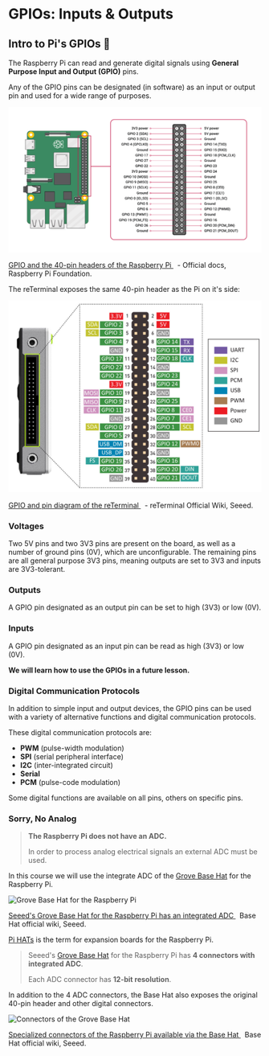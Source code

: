 # GPIOs: Inputs & Outputs


## Intro to Pi's GPIOs 🥧

The Raspberry Pi can read and generate digital signals using **General Purpose Input and Output (GPIO)** pins.

Any of the GPIO pins can be designated (in software) as an input or output pin and used for a wide range of purposes.

![Diagram of Pi's 40 GPIO pins](../wk3/assets/6-analog-digital-pi-40-pin-reference.png)
<p class=img-info>
	<a href="https://www.raspberrypi.com/documentation/computers/os.html#gpio-and-the-40-pin-header"> GPIO and the 40-pin headers of the Raspberry Pi </a>&nbsp; - Official docs, Raspberry Pi Foundation.
</p>

The reTerminal exposes the same 40-pin header as the Pi on it's side:

![Breakout of 40-pin header for reTerminal](../wk3/assets/6-analog-digital-reterminal-40-pin-header.png)
<p class=img-info>
	<a href="https://wiki.seeedstudio.com/reTerminal/#pinout-diagram"> GPIO and pin diagram of the reTerminal </a>&nbsp; - reTerminal Official Wiki, Seeed.
</p>


### Voltages

Two 5V pins and two 3V3 pins are present on the board, as well as a number of ground pins (0V), which are unconfigurable. The remaining pins are all general purpose 3V3 pins, meaning outputs are set to 3V3 and inputs are 3V3-tolerant.

### Outputs

A GPIO pin designated as an output pin can be set to high (3V3) or low (0V).

### Inputs

A GPIO pin designated as an input pin can be read as high (3V3) or low (0V).

**We will learn how to use the GPIOs in a future lesson.**

### Digital Communication Protocols

In addition to simple input and output devices, the GPIO pins can be used with a variety of alternative functions and digital communication protocols.

These digital communication protocols are:

- **PWM** (pulse-width modulation)
- **SPI** (serial peripheral interface)
- **I2C** (inter-integrated circuit)
- **Serial**
- **PCM** (pulse-code modulation)

Some digital functions are available on all pins, others on specific pins.


### Sorry, No Analog

> **The Raspberry Pi does not have an ADC.** 
> 
> In order to process analog electrical signals an external ADC must be used.

In this course we will use the integrate ADC of the [Grove Base Hat](https://wiki.seeedstudio.com/Grove_Base_Hat_for_Raspberry_Pi/) for the Raspberry Pi.

![Grove Base Hat for the Raspberry Pi](https://files.seeedstudio.com/wiki/Grove_Base_Hat_for_Raspberry_Pi/img/main.jpg)
 <p class=img-info>
	<a href="https://wiki.seeedstudio.com/Grove_Base_Hat_for_Raspberry_Pi/"> Seeed's Grove Base Hat for the Raspberry Pi has an integrated ADC </a>&nbsp; Base Hat official wiki, Seeed.
</p>

[Pi HATs](https://www.tomshardware.com/best-picks/best-raspberry-pi-hats) is the term for expansion boards for the Raspberry Pi.

> Seeed's [Grove Base Hat](https://wiki.seeedstudio.com/Grove_Base_Hat_for_Raspberry_Pi/) for the Raspberry Pi has **4 connectors with integrated ADC**.
> 
> Each ADC connector has **12-bit resolution**.

In addition to the 4 ADC connectors, the Base Hat also exposes the original 40-pin header and other digital connectors.

![Connectors of the Grove Base Hat](https://files.seeedstudio.com/wiki/Grove_Base_Hat_for_Raspberry_Pi/img/pin-out/overview.jpg)
<p class=img-info>
	<a href="https://wiki.seeedstudio.com/Grove_Base_Hat_for_Raspberry_Pi/"> Specialized connectors of the Raspberry Pi available via the Base Hat </a>&nbsp; Base Hat official wiki, Seeed.
</p>
